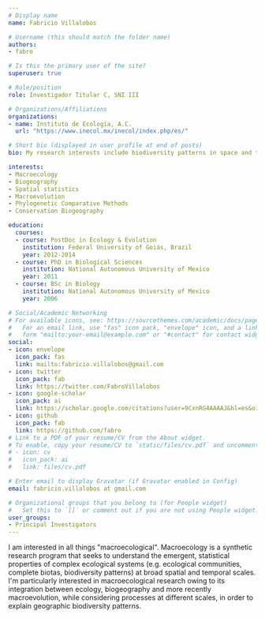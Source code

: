```yaml
---
# Display name
name: Fabricio Villalobos

# Username (this should match the folder name)
authors:
- fabro

# Is this the primary user of the site?
superuser: true

# Role/position
role: Investigador Titular C, SNI III

# Organizations/Affiliations
organizations:
- name: Instituto de Ecología, A.C. 
  url: "https://www.inecol.mx/inecol/index.php/es/"

# Short bio (displayed in user profile at end of posts)
bio: My research interests include biodiversity patterns in space and time.

interests:
- Macroecology
- Biogeography
- Spatial statistics
- Macroevolution
- Phylogenetic Comparative Methods
- Conservation Biogeography

education:
  courses:
  - course: PostDoc in Ecology & Evolution
    institution: Federal University of Goiás, Brazil
    year: 2012-2014
  - course: PhD in Biological Sciences
    institution: National Autonomous University of Mexico
    year: 2011
  - course: BSc in Biology
    institution: National Autonomous University of Mexico
    year: 2006

# Social/Academic Networking
# For available icons, see: https://sourcethemes.com/academic/docs/page-builder/#icons
#   For an email link, use "fas" icon pack, "envelope" icon, and a link in the
#   form "mailto:your-email@example.com" or "#contact" for contact widget.
social:
- icon: envelope
  icon_pack: fas
  link: mailto:fabricio.villalobos@gmail.com
- icon: twitter
  icon_pack: fab
  link: https://twitter.com/FabroVillalobos
- icon: google-scholar
  icon_pack: ai
  link: https://scholar.google.com/citations?user=9CxnRG4AAAAJ&hl=es&oi=ao
- icon: github
  icon_pack: fab
  link: https://github.com/fabro
# Link to a PDF of your resume/CV from the About widget.
# To enable, copy your resume/CV to `static/files/cv.pdf` and uncomment the lines below.
# - icon: cv
#   icon_pack: ai
#   link: files/cv.pdf

# Enter email to display Gravatar (if Gravatar enabled in Config)
email: fabricio.villalobos at gmail.com

# Organizational groups that you belong to (for People widget)
#   Set this to `[]` or comment out if you are not using People widget.
user_groups:
- Principal Investigators
---
```


I am interested in all things "macroecological". Macroecology is a synthetic research program that seeks to understand the emergent, statistical properties of complex ecological systems (e.g. ecological communities, complete biotas, biodiversity patterns) at broad spatial and temporal scales. I'm particularly interested in macroecological research owing to its integration between ecology, biogeography and more recently macroevolution, while considering processes at different scales, in order to explain geographic biodiversity patterns.
